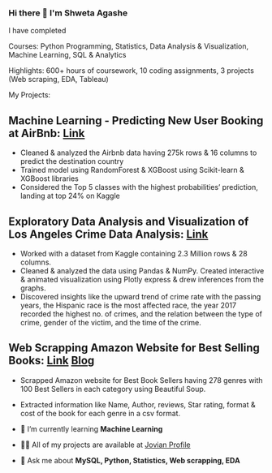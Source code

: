 ### Hi there 👋 I'm Shweta Agashe

<!--
**sagashe1/sagashe1** is a ✨ _special_ ✨ repository because its `README.md` (this file) appears on your GitHub profile.

Here are some ideas to get you started:

- 🔭 I’m currently working on ...
- 🌱 I’m currently learning ...
- 👯 I’m looking to collaborate on ...
- 🤔 I’m looking for help with ...
- 💬 Ask me about ...
- 📫 How to reach me: ...
- 😄 Pronouns: ...
- ⚡ Fun fact: ...
--> I have completed
Courses: Python Programming, Statistics, Data Analysis & Visualization, Machine Learning, SQL & Analytics

Highlights: 600+ hours of coursework, 10 coding assignments, 3 projects (Web scraping, EDA, Tableau)

My Projects:

## Machine Learning - Predicting New User Booking at AirBnb: [Link](https://jovian.com/shwetsagashe/ml-project)
* Cleaned & analyzed the Airbnb data having 275k rows & 16 columns to predict the destination country
* Trained model using RandomForest & XGBoost using Scikit-learn & XGBoost libraries
* Considered the Top 5 classes with the highest probabilities’ prediction, landing at top 24% on Kaggle

## Exploratory Data Analysis and Visualization of Los Angeles Crime Data Analysis: [Link](https://jovian.com/shwetsagashe/project-2-exploratory-data-analysis)
* Worked with a dataset from Kaggle containing 2.3 Million rows & 28 columns. 
* Cleaned & analyzed the data using Pandas &  NumPy. Created interactive & animated visualization using Plotly express & drew inferences from the graphs. 
* Discovered insights like the upward trend of crime rate with the passing years, the Hispanic race is the most affected race, the year 2017 recorded the highest no. of crimes, and the relation between the type of crime, gender of the victim, and the time of the crime. 

## Web Scrapping Amazon Website for Best Selling Books: [Link](https://jovian.com/shwetsagashe/project-web-scrapping-books-on-amazon) [Blog](https://medium.com/@shweta.agashe/web-scrapping-using-beautifulsoup-94903a1508e5)
* Scrapped Amazon website for Best Book Sellers having 278 genres with 100 Best Sellers in each category using Beautiful Soup. 
* Extracted information like Name, Author, reviews, Star rating, format & cost of the book for each genre in a csv format. 

* 🌱 I’m currently learning **Machine Learning**
* 👨‍💻 All of my projects are available at [Jovian Profile](https://jovian.com/shwetsagashe)
* 💬 Ask me about **MySQL, Python, Statistics, Web scrapping, EDA**
